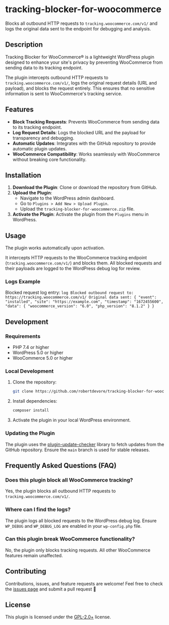 # tracking-blocker-for-woocommerce
Blocks all outbound HTTP requests to `tracking.woocommerce.com/v1/` and logs the original data sent to the endpoint for debugging and analysis.

## Description

Tracking Blocker for WooCommerce® is a lightweight WordPress plugin designed to enhance your site's privacy by preventing WooCommerce from sending data to its tracking endpoint. 

The plugin intercepts outbound HTTP requests to `tracking.woocommerce.com/v1/`, logs the original request details (URL and payload), and blocks the request entirely. This ensures that no sensitive information is sent to WooCommerce's tracking service.

## Features

- **Block Tracking Requests**: Prevents WooCommerce from sending data to its tracking endpoint.
- **Log Request Details**: Logs the blocked URL and the payload for transparency and debugging.
- **Automatic Updates**: Integrates with the GitHub repository to provide automatic plugin updates.
- **WooCommerce Compatibility**: Works seamlessly with WooCommerce without breaking core functionality.

## Installation

1. **Download the Plugin**: Clone or download the repository from GitHub.
2. **Upload the Plugin**:
    - Navigate to the WordPress admin dashboard.
    - Go to `Plugins > Add New > Upload Plugin`.
    - Upload the `tracking-blocker-for-woocommerce.zip` file.
3. **Activate the Plugin**: Activate the plugin from the `Plugins` menu in WordPress.

## Usage

The plugin works automatically upon activation. 

It intercepts HTTP requests to the WooCommerce tracking endpoint (`tracking.woocommerce.com/v1/`) and blocks them. All blocked requests and their payloads are logged to the WordPress debug log for review.

### Logs Example

Blocked request log entry:
    ```log
    Blocked outbound request to: https://tracking.woocommerce.com/v1/
    Original data sent: {
        "event": "installed",
        "site": "https://example.com",
        "timestamp": "1672455600",
        "data": {
            "woocommerce_version": "6.0",
            "php_version": "8.1.2"
        }
    }
    ```

## Development

### Requirements

- PHP 7.4 or higher
- WordPress 5.0 or higher
- WooCommerce 5.0 or higher

### Local Development

1. Clone the repository:
    ```bash
    git clone https://github.com/robertdevore/tracking-blocker-for-woocommerce.git
    ```

2. Install dependencies:
    ```bash
    composer install
    ```

3. Activate the plugin in your local WordPress environment.

### Updating the Plugin

The plugin uses the [plugin-update-checker](https://github.com/YahnisElsts/plugin-update-checker) library to fetch updates from the GitHub repository. Ensure the `main` branch is used for stable releases.

## Frequently Asked Questions (FAQ)

### Does this plugin block all WooCommerce tracking?

Yes, the plugin blocks all outbound HTTP requests to `tracking.woocommerce.com/v1/`.

### Where can I find the logs?

The plugin logs all blocked requests to the WordPress debug log. Ensure `WP_DEBUG` and `WP_DEBUG_LOG` are enabled in your `wp-config.php` file.

### Can this plugin break WooCommerce functionality?

No, the plugin only blocks tracking requests. All other WooCommerce features remain unaffected.

## Contributing

Contributions, issues, and feature requests are welcome! Feel free to check the [issues page](https://github.com/robertdevore/tracking-blocker-for-woocommerce/issues) and submit a pull request 🤘

## License

This plugin is licensed under the [GPL-2.0+](http://www.gnu.org/licenses/gpl-2.0.txt) license.